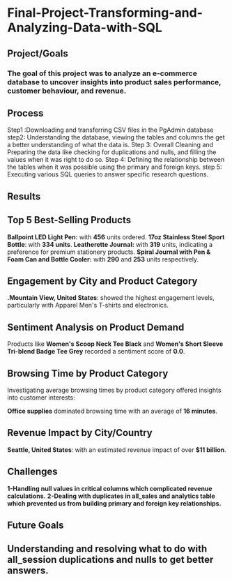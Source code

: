 # Final-Project-Transforming-and-Analyzing-Data-with-SQL

## Project/Goals
### The goal of this project was to analyze an e-commerce database to uncover insights into product sales performance, customer behaviour, and revenue.

## Process
Step1 :Downloading and transferring CSV files in the PgAdmin database 
step2: Understanding the database, viewing the tables and columns the get a better understanding of what the data is.
Step 3: Overall Cleaning and Preparing the data like checking for duplications and nulls, and filling the values when it was right to do so. 
Step 4: Defining the relationship between the tables when it was possible using the primary and foreign keys.
step 5: Executing various SQL queries to answer specific research questions.


## Results
## Top 5 Best-Selling Products
**Ballpoint LED Light Pen:**  with **456** units ordered.
**17oz Stainless Steel Sport Bottle**: with **334 units**.
**Leatherette Journal:** with **319** units, indicating a preference for premium stationery products.
**Spiral Journal with Pen & Foam Can and Bottle Cooler:**  with **290** and **253** units respectively.

## Engagement by City and Product Category
**.Mountain View, United States**: showed the highest engagement levels, particularly with Apparel Men's T-shirts and electronics.

## Sentiment Analysis on Product Demand
Products like **Women's Scoop Neck Tee Black** and **Women's Short Sleeve Tri-blend Badge Tee Grey** recorded a sentiment score of **0.0**.

## Browsing Time by Product Category
Investigating average browsing times by product category offered insights into customer interests:

**Office supplies** dominated browsing time with an average of **16 minutes**.

## Revenue Impact by City/Country
**Seattle, United States**: with an estimated revenue impact of over **$11 billion**.

## Challenges 
**1-Handling null values in critical columns which complicated revenue calculations.**
**2-Dealing with duplicates in all_sales and analytics table which prevented us from building primary and foreign key relationships.**

## Future Goals
## Understanding and resolving what to do with all_session duplications and nulls to get better answers.
